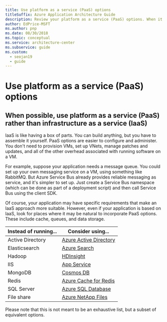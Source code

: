 ```yaml
---
title: Use platform as a service (PaaS) options
titleSuffix: Azure Application Architecture Guide
description: Review your platform as a service (PaaS) options. When it's possible, choose PaaS over infrastructure as a service (IaaS).
author: EdPrice-MSFT
ms.author: pnp
ms.date: 08/30/2018
ms.topic: conceptual
ms.service: architecture-center
ms.subservice: guide
ms.custom:
  - seojan19
  - guide
---
```


# Use platform as a service (PaaS) options

## When possible, use platform as a service (PaaS) rather than infrastructure as a service (IaaS)

IaaS is like having a box of parts. You can build anything, but you have to assemble it yourself. PaaS options are easier to configure and administer. You don't need to provision VMs, set up VNets, manage patches and updates, and all of the other overhead associated with running software on a VM.

For example, suppose your application needs a message queue. You could set up your own messaging service on a VM, using something like RabbitMQ. But Azure Service Bus already provides reliable messaging as service, and it's simpler to set up. Just create a Service Bus namespace (which can be done as part of a deployment script) and then call Service Bus using the client SDK.

Of course, your application may have specific requirements that make an IaaS approach more suitable. However, even if your application is based on IaaS, look for places where it may be natural to incorporate PaaS options. These include cache, queues, and data storage.

| Instead of running... | Consider using... |
|-----------------------|-------------|
| Active Directory | [Azure Active Directory](/azure/active-directory/fundamentals/active-directory-whatis) |
| Elasticsearch | [Azure Search](/azure/search/search-what-is-azure-search) |
| Hadoop | [HDInsight](/azure/hdinsight/hdinsight-overview) |
| IIS | [App Service](/azure/app-service/overview) |
| MongoDB | [Cosmos DB](/azure/cosmos-db/introduction) |
| Redis | [Azure Cache for Redis](/azure/azure-cache-for-redis/cache-overview) |
| SQL Server | [Azure SQL Database](/azure/sql-database/sql-database-technical-overview) |
| File share | [Azure NetApp Files](/azure/azure-netapp-files/azure-netapp-files-introduction) |

Please note that this is not meant to be an exhaustive list, but a subset of equivalent options.
